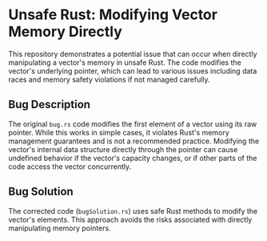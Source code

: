 # Unsafe Rust: Modifying Vector Memory Directly

This repository demonstrates a potential issue that can occur when directly manipulating a vector's memory in unsafe Rust. The code modifies the vector's underlying pointer, which can lead to various issues including data races and memory safety violations if not managed carefully.

## Bug Description

The original `bug.rs` code modifies the first element of a vector using its raw pointer.  While this works in simple cases, it violates Rust's memory management guarantees and is not a recommended practice.  Modifying the vector's internal data structure directly through the pointer can cause undefined behavior if the vector's capacity changes, or if other parts of the code access the vector concurrently.

## Bug Solution

The corrected code (`bugSolution.rs`) uses safe Rust methods to modify the vector's elements. This approach avoids the risks associated with directly manipulating memory pointers.